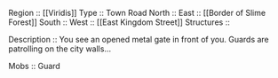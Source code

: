 Region :: [[Viridis]]
Type :: Town Road
North :: 
East :: [[Border of Slime Forest]]
South :: 
West :: [[East Kingdom Street]] 
Structures ::

Description :: You see an opened metal gate in front of you. Guards are patrolling on the city walls...

Mobs :: Guard